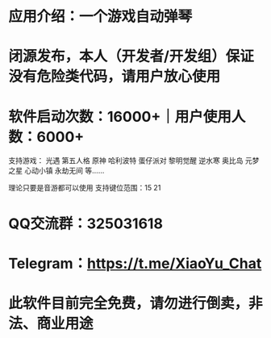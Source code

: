 # 应用介绍：一个游戏自动弹琴

# 闭源发布，本人（开发者/开发组）保证没有危险类代码，请用户放心使用

# 软件启动次数：16000+｜用户使用人数：6000+

支持游戏： 光遇 第五人格 原神 哈利波特 蛋仔派对 黎明觉醒 逆水寒 奥比岛 元梦之星 心动小镇 永劫无间 等…… 

理论只要是音游都可以使用 支持键位范围：15 21

# QQ交流群：325031618 
# Telegram：https://t.me/XiaoYu_Chat

# 此软件目前完全免费，请勿进行倒卖，非法、商业用途
